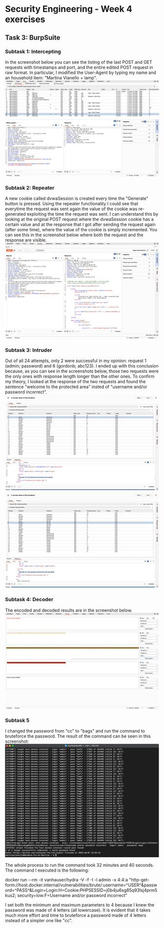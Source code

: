 # Security Engineering - Week 4 exercises

## Task 3: BurpSuite

### Subtask 1: Intercepting

In the screenshot below you can see the listing of the last POST and GET requests with timestamps and port, and the entire edited POST request in raw format. In particular, I modified the User-Agent by typing my name and an household item: "Martina Vianello + lamp". 
![Edited POST](./images/edited_POST.png)


### Subtask 2: Repeater

A new cookie called dvwaSession is created every time the "Generate" button is pressed. Using the repeater functionality I could see that everytime the request was sent again the value of the cookie was re-generated exploiting the time the request was sent. I can understand this by looking at the original POST request where the dvwaSession cookie has a certain value and at the response that I got after sending the request again (after some time), where the value of the cookie is simply incremented. You can see this in the screenshot below where both the request and the response are visible. 
![dvwaSession cookie](./images/dvwaSession_cookie.png)


### Subtask 3: Intruder

Out of all 24 attempts, only 2 were successful in my opinion: request 1 (admin; password) and 6 (gordonb; abc123). I ended up with this conclusion because, as you can see in the screenshots below, those two requests were the only ones with response length longer than the other ones. To confirm my theory, I looked at the response of the two requests and found the sentence "welcome to the protected area" insted of "username and/or password incorrect".
![bruteforce admin](./images/cluster_bomb_attack_admin.png)
![bruteforce gordonb](./images/cluster_bomb_attack_gordonb.png)


### Subtask 4: Decoder

The encoded and decoded results are in the screenshot below.
![decoder](./images/decoder.png)



### Subtask 5

I changed the password from "cc" to "bags" and run the command to bruteforce the password. The result of the command can be seen in this screenshot:
![bruteforce](./images/bags.png)

The whole process to run the command took 32 minutes and 40 seconds. The command I executed is the following:

docker run --rm -it vanhauser/hydra -V -f -I -l admin -x 4:4:a "http-get-form://host.docker.internal/vulnerabilities/brute/:username=^USER^&password=^PASS^&Login=Login:H=Cookie:PHPSESSID=j0b4ju6sg85q93lsj4prm5kus2; security=low:F=Username and/or password incorrect"

I set both the minimum and maximum parameters to 4 because I knew the password was made of 4 letters (all lowercase). It is evident that it takes much more effort and time to bruteforce a password made of 4 letters instead of a simpler one like "cc".

